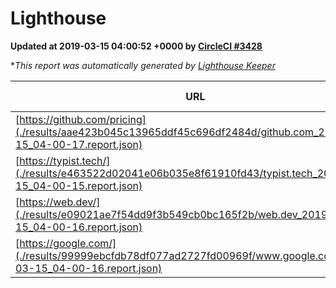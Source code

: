 
# Lighthouse

**Updated at 2019-03-15 04:00:52 +0000 by [CircleCI #3428](https://circleci.com/gh/ItinerisLtd/lighthouse-keeper-example/3428)**

**This report was automatically generated by [Lighthouse Keeper](https://github.com/itinerisltd/lighthouse-keeper)*

| URL | Performance | Accessibility | Best Practices | SEO | PWA | Updated At |
| --- | --- | --- | --- | --- | --- | --- |
| [https://github.com/pricing](./results/aae423b045c13965ddf45c696df2484d/github.com_2019-03-15_04-00-17.report.json) | 0.47 | 0.89 | 0.93 | 0.9 | 0.58 | 2019-03-15T04:00:17.202Z |
| [https://typist.tech/](./results/e463522d02041e06b035e8f61910fd43/typist.tech_2019-03-15_04-00-15.report.json) | 1 |  |  |  |  | 2019-03-15T04:00:15.075Z |
| [https://web.dev/](./results/e09021ae7f54dd9f3b549cb0bc165f2b/web.dev_2019-03-15_04-00-16.report.json) | 0.95 | 0.93 | 1 | 0.87 | 1 | 2019-03-15T04:00:16.482Z |
| [https://google.com/](./results/99999ebcfdb78df077ad2727fd00969f/www.google.com_2019-03-15_04-00-16.report.json) | 0.96 | 0.71 | 0.93 | 0.82 | 0.58 | 2019-03-15T04:00:16.002Z |
